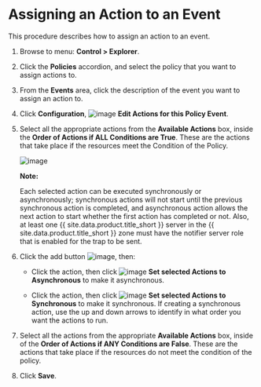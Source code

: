 # Assigning an Action to an Event

This procedure describes how to assign an action to an event.

1. Browse to menu: **Control > Explorer**.

2. Click the **Policies** accordion, and select the policy that you want to assign actions to.

3. From the **Events** area, click the description of the event you want to assign an action
   to.

4. Click **Configuration**,
   ![image](../images/1851.png) **Edit Actions for this Policy Event**.

5. Select all the appropriate actions from the **Available Actions** box, inside the
   **Order of Actions if ALL Conditions are True**. These are the actions that take place if
   the resources meet the Condition of the Policy.

    ![image](../images/1882.png)

    **Note:**

    Each selected action can be executed synchronously or asynchronously; synchronous actions
    will not start until the previous synchronous action is completed, and asynchronous action
    allows the next action to start whether the first action has completed or not. Also, at
    least one {{ site.data.product.title_short }} server in the
    {{ site.data.product.title_short }} zone must have the notifier server role that is
    enabled for the trap to be sent.

6. Click the add button ![image](../images/1876.png), then:

    - Click the action, then click
      ![image](../images/1883.png) **Set selected Actions to Asynchronous** to make it
      asynchronous.

    - Click the action, then click
      ![image](../images/1884.png) **Set selected Actions to Synchronous** to make it
      synchronous. If creating a synchronous action, use the up and down arrows to identify in
      what order you want the actions to run.

7. Select all the actions from the appropriate **Available Actions** box, inside of the
   **Order of Actions if ANY Conditions are False**. These are the actions that take place if
   the resources do not meet the condition of the policy.

8. Click **Save**.
